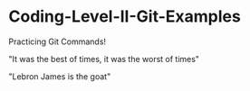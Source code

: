 # Coding-Level-II-Git-Examples
Practicing Git Commands!


"It was the best of times, it was the worst of times"

"Lebron James is the goat"

